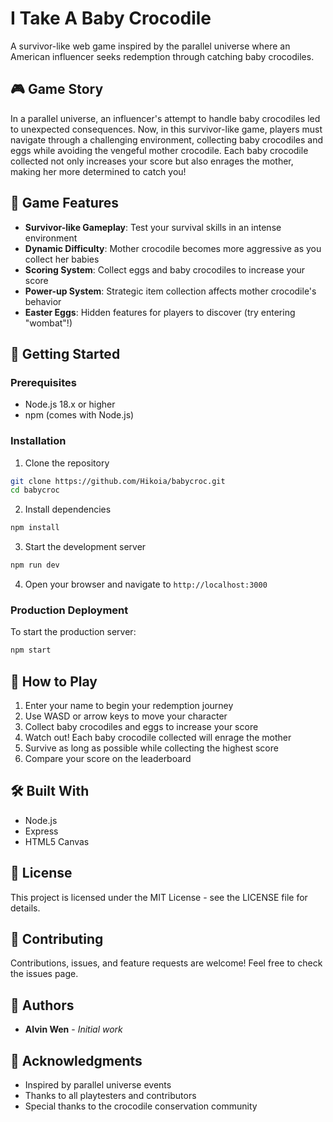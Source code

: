 # I Take A Baby Crocodile

A survivor-like web game inspired by the parallel universe where an American influencer seeks redemption through catching baby crocodiles.

## 🎮 Game Story

In a parallel universe, an influencer's attempt to handle baby crocodiles led to unexpected consequences. Now, in this survivor-like game, players must navigate through a challenging environment, collecting baby crocodiles and eggs while avoiding the vengeful mother crocodile. Each baby crocodile collected not only increases your score but also enrages the mother, making her more determined to catch you!

## 🌟 Game Features

- **Survivor-like Gameplay**: Test your survival skills in an intense environment
- **Dynamic Difficulty**: Mother crocodile becomes more aggressive as you collect her babies
- **Scoring System**: Collect eggs and baby crocodiles to increase your score
- **Power-up System**: Strategic item collection affects mother crocodile's behavior
- **Easter Eggs**: Hidden features for players to discover (try entering "wombat"!)

## 🚀 Getting Started

### Prerequisites

- Node.js 18.x or higher
- npm (comes with Node.js)

### Installation

1. Clone the repository

```bash
git clone https://github.com/Hikoia/babycroc.git
cd babycroc
```

2. Install dependencies

```bash
npm install
```

3. Start the development server

```bash
npm run dev
```

4. Open your browser and navigate to `http://localhost:3000`

### Production Deployment

To start the production server:

```bash
npm start
```

## 🎯 How to Play

1. Enter your name to begin your redemption journey
2. Use WASD or arrow keys to move your character
3. Collect baby crocodiles and eggs to increase your score
4. Watch out! Each baby crocodile collected will enrage the mother
5. Survive as long as possible while collecting the highest score
6. Compare your score on the leaderboard

## 🛠️ Built With

- Node.js
- Express
- HTML5 Canvas

## 📝 License

This project is licensed under the MIT License - see the LICENSE file for details.

## 🤝 Contributing

Contributions, issues, and feature requests are welcome! Feel free to check the issues page.

## 👥 Authors

- **Alvin Wen** - _Initial work_

## 🙏 Acknowledgments

- Inspired by parallel universe events
- Thanks to all playtesters and contributors
- Special thanks to the crocodile conservation community
